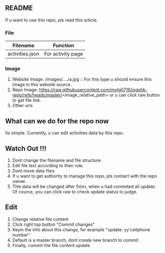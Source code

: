 ## README
If u want to use this repo, pls read this article.

### File
| Filename | Function |
| :---: | :---: |
| activities.json | For activity page |

### Image
1. Website Image: /images/..../a.jpg :: For this type u should ensure this image in this website source.
2. Repo Image: https://raw.githubusercontent.com/mvlg0716/isgohk-repo/refs/heads/master/<image_relative_path> or u can click raw button to get file link.
3. Other urls

## What can we do for the repo now
Its simple. Currently, u can edit activities data by this repo.

## Watch Out !!!
1. Dont change the filename and file structure.
2. Edit file text according to their rule.
3. Dont move data files.
4. If u want to get authority to manage this repo, pls contact with the repo owner.
5. THe data will be changed after 5min, when u had commited all update. Of cource, you can click raw to check update status to judge.

## Edit
1. Change relative file content
2. Click right top button "Commit changes"
3. Keyin the info about this change, for example "update: yy'cellphone number"
4. Default is a master branch, dont create new branch to commit
5. Finally, commit the file content update
